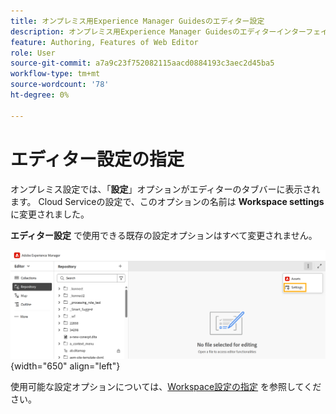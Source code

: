 ```yaml
---
title: オンプレミス用Experience Manager Guidesのエディター設定
description: オンプレミス用Experience Manager Guidesのエディターインターフェイスで使用できる様々な設定について説明します
feature: Authoring, Features of Web Editor
role: User
source-git-commit: a7a9c23f752082115aacd0884193c3aec2d45ba5
workflow-type: tm+mt
source-wordcount: '78'
ht-degree: 0%

---
```


# エディター設定の指定

オンプレミス設定では、「**設定**」オプションがエディターのタブバーに表示されます。 Cloud Serviceの設定で、このオプションの名前は **Workspace settings** に変更されました。

**エディター設定** で使用できる既存の設定オプションはすべて変更されません。


![&#x200B; オンプレミスのエディター設定 &#x200B;](assets/editor-settings-on-prem.png){width="650" align="left"}


使用可能な設定オプションについては、[Workspace設定の指定 &#x200B;](../cs-install-guide/workspace-settings.md) を参照してください。



